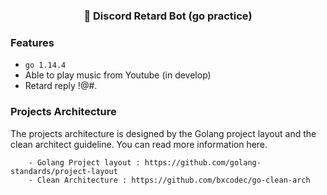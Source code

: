 <h3 align="center">
  💬 Discord Retard Bot (go practice)
</h3>

### Features
- `go 1.14.4`
- Able to play music from Youtube (in develop)
- Retard reply !@#.

### Projects Architecture
The projects architecture is designed by the Golang project layout and the clean architect guideline. You can read more information here.

        - Golang Project layout : https://github.com/golang-standards/project-layout
        - Clean Architecture : https://github.com/bxcodec/go-clean-arch

